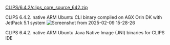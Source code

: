 
[CLIPS/6.4.2/clips_core_source_642.zip](https://sourceforge.net/projects/clipsrules/files/CLIPS/6.4.2/clips_core_source_642.zip/download)

CLIPS 6.4.2. native ARM Ubuntu CLI binary compiled on AGX Orin DK with JetPack 5.1 system
![Screenshot from 2025-02-09 15-28-26](https://github.com/user-attachments/assets/3af29976-7259-498d-a7de-2fc81150e119)


CLIPS 6.4.2. native ARM Ubuntu Java Native Image (JNI) binaries for CLIPS IDE

